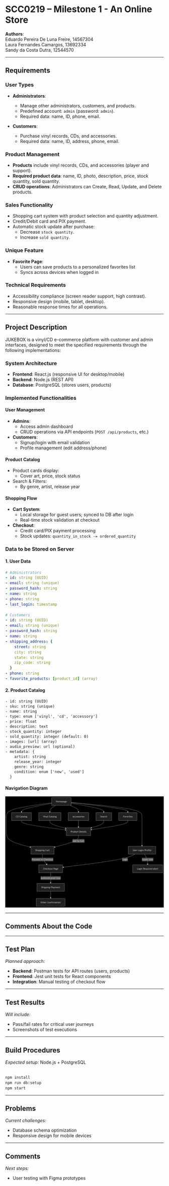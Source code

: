 # SCC0219 – Milestone 1 - An Online Store

**Authors**:  
Eduardo Pereira De Luna Freire, 14567304  
Laura Fernandes Camargos, 13692334  
Sandy da Costa Dutra, 12544570  

---

## Requirements

### User Types
- **Administrators**:
  - Manage other administrators, customers, and products.
  - Predefined account: `admin` (password: `admin`).
  - Required data: name, ID, phone, email.
  
- **Customers**:
  - Purchase vinyl records, CDs, and accessories.
  - Required data: name, ID, address, phone, email.

### Product Management
- **Products** include vinyl records, CDs, and accessories (player and support).
- **Required product data**: name, ID, photo, description, price, stock quantity, sold quantity.
- **CRUD operations**: Administrators can Create, Read, Update, and Delete products.

### Sales Functionality
- Shopping cart system with product selection and quantity adjustment.
- Credit/Debit card and PIX payment.
- Automatic stock update after purchase:
  - Decrease `stock quantity`.
  - Increase `sold quantity`.

### Unique Feature
- **Favorite Page**: 
  - Users can save products to a personalized favorites list
  - Syncs across devices when logged in

### Technical Requirements
- Accessibility compliance (screen reader support, high contrast).
- Responsive design (mobile, tablet, desktop).
- Reasonable response times for all operations.

---

## Project Description
JUKEBOX is a vinyl/CD e-commerce platform with customer and admin interfaces, designed to meet the specified requirements through the following implementations:

### System Architecture
- **Frontend**: React.js (responsive UI for desktop/mobile)
- **Backend**: Node.js (REST API)
- **Database**: PostgreSQL (stores users, products)

### Implemented Functionalities

#### User Management
- **Admins**:
  - Access admin dashboard
  - CRUD operations via API endpoints (`POST /api/products`, etc.)
- **Customers**:
  - Signup/login with email validation
  - Profile management (edit address/phone)

#### Product Catalog
- Product cards display:
  - Cover art, price, stock status
- Search & Filters:
  - By genre, artist, release year

#### Shopping Flow
- **Cart System**:
  - Local storage for guest users; synced to DB after login
  - Real-time stock validation at checkout
- **Checkout**:
  - Credit card/PIX payment processing
  - Stock updates: `quantity_in_stock -= ordered_quantity`
### Data to be Stored on Server
#### 1. User Data
```yaml
# Administrators
- id: string (UUID)
- email: string (unique)
- password_hash: string
- name: string
- phone: string
- last_login: timestamp

# Customers
- id: string (UUID)
- email: string (unique)
- password_hash: string
- name: string
- shipping_address: {
    street: string
    city: string
    state: string
    zip_code: string
  }
- phone: string
- favorite_products: [product_id] (array)
```
#### 2. Product Catalog
```
- id: string (UUID)
- sku: string (unique)
- name: string
- type: enum ['vinyl', 'cd', 'accessory']
- price: float
- description: text
- stock_quantity: integer
- sold_quantity: integer (default: 0)
- images: [url] (array)
- audio_preview: url (optional)
- metadata: {
    artist: string
    release_year: integer
    genre: string
    condition: enum ['new', 'used']
  }
```

#### Navigation Diagram
![User Flow Mockup](diagram.png)

---

## Comments About the Code

---

## Test Plan
*Planned approach:*
- **Backend**: Postman tests for API routes (users, products)
- **Frontend**: Jest unit tests for React components
- **Integration**: Manual testing of checkout flow

---

## Test Results
*Will include:*
- Pass/fail rates for critical user journeys
- Screenshots of test executions

---

## Build Procedures
*Expected setup:*
Node.js + PostgreSQL
```bash

npm install
npm run db:setup
npm start
````
---

## Problems
*Current challenges:*
- Database schema optimization
- Responsive design for mobile devices

---

## Comments
*Next steps:*
- User testing with Figma prototypes
